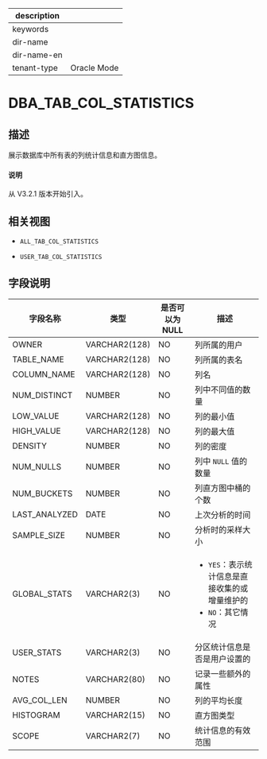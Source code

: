 |description||
|---|---|
|keywords||
|dir-name||
|dir-name-en||
|tenant-type|Oracle Mode|

# DBA_TAB_COL_STATISTICS

## 描述

展示数据库中所有表的列统计信息和直方图信息。

<main id="notice" type='explain'>
  <h4>说明</h4>
  <p>从 V3.2.1 版本开始引入。</p>
</main>

## 相关视图

* `ALL_TAB_COL_STATISTICS`

* `USER_TAB_COL_STATISTICS`

## 字段说明

|     字段名称      |      类型       | **是否可以为 NULL** |                                                               描述                                                               |
|---------------|---------------|----------------|--------------------------------------------------------------------------------------------------------------------------------|
| OWNER         | VARCHAR2(128) | NO             | 列所属的用户                                      |
| TABLE_NAME    | VARCHAR2(128) | NO             | 列所属的表名                                      |
| COLUMN_NAME   | VARCHAR2(128) | NO             | 列名                                          |
| NUM_DISTINCT  | NUMBER        | NO             | 列中不同值的数量                                    |
| LOW_VALUE     | VARCHAR2(128) | NO             | 列的最小值                                       |
| HIGH_VALUE    | VARCHAR2(128) | NO             | 列的最大值                                       |
| DENSITY       | NUMBER        | NO             | 列的密度                                        |
| NUM_NULLS     | NUMBER        | NO             | 列中 `NULL` 值的数量                              |
| NUM_BUCKETS   | NUMBER        | NO             | 列直方图中桶的个数                                   |
| LAST_ANALYZED | DATE          | NO             | 上次分析的时间                                     |
| SAMPLE_SIZE   | NUMBER        | NO             | 分析时的采样大小                                    |
| GLOBAL_STATS  | VARCHAR2(3)   | NO             | <ul><li> `YES`：表示统计信息是直接收集的或增量维护的  </li> <li> `NO`：其它情况  </li></ul>  |
| USER_STATS    | VARCHAR2(3)   | NO             | 分区统计信息是否是用户设置的                              |
| NOTES         | VARCHAR2(80)  | NO             | 记录一些额外的属性                                   |
| AVG_COL_LEN   | NUMBER        | NO             | 列的平均长度                                      |
| HISTOGRAM     | VARCHAR2(15)  | NO             | 直方图类型                                       |
| SCOPE         | VARCHAR2(7)   | NO             | 统计信息的有效范围                                   |
